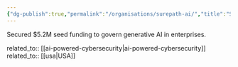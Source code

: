 ```yaml
---
{"dg-publish":true,"permalink":"/organisations/surepath-ai/","title":"SurePath AI"}
---
```



Secured $5.2M seed funding to govern generative AI in enterprises.

related_to:: [[ai-powered-cybersecurity\|ai-powered-cybersecurity]]
related_to:: [[usa\|USA]]

